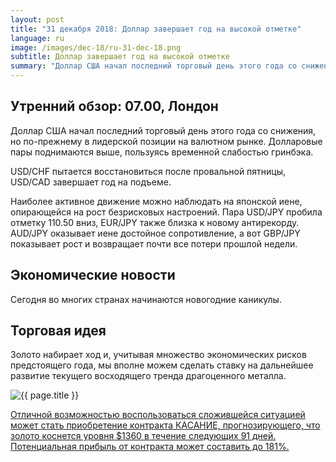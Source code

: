```yaml
---
layout: post
title: "31 декабря 2018: Доллар завершает год на высокой отметке"
language: ru
image: /images/dec-18/ru-31-dec-18.png
subtitle: Доллар завершает год на высокой отметке
summary: "Доллар США начал последний торговый день этого года со снижения, но по-прежнему в лидерской позиции на валютном рынке. Долларовые пары поднимаются выше, пользуясь временной слабостью гринбэка"
---
```

## Утренний обзор: 07.00, Лондон
 
Доллар США начал последний торговый день этого года со снижения, но по-прежнему в лидерской позиции на валютном рынке. Долларовые пары поднимаются выше, пользуясь временной слабостью гринбэка. 

USD/CHF пытается восстановиться после провальной пятницы, USD/CAD завершает год на подъеме.

Наиболее активное движение можно наблюдать на японской иене, опирающейся на рост безрисковых настроений. Пара USD/JPY пробила отметку 110.50 вниз, EUR/JPY также близка к новому антирекорду. AUD/JPY оказывает иене достойное сопротивление, а вот GBP/JPY показывает рост и возвращает почти все потери прошлой недели.
 
## Экономические новости

Сегодня во многих странах начинаются новогодние каникулы.
 
## Торговая идея
 
Золото набирает ход и, учитывая множество экономических рисков предстоящего года, мы вполне можем сделать ставку на дальнейшее развитие текущего восходящего тренда драгоценного металла.

<img src="{{ site.url }}/images/dec-18/ru-31-dec-18.png" alt="{{ page.title }}"  title="{{ page.title }}">

<a href="%LINK%%?currency=USD&market=commodities&underlying=frxXAUUSD&formname=touchnotouch&duration_amount=91&duration_units=d&amount=10&amount_type=stake&expiry_type=duration&barrier=1360" target="_blank" rel="noopener noreferrer nofollow">Отличной возможностью воспользоваться сложившейся ситуацией может стать приобретение контракта КАСАНИЕ, прогнозирующего, что золото коснется уровня $1360 в течение следующих 91 дней. Потенциальная прибыль от контракта может составить до 181%.</a>
